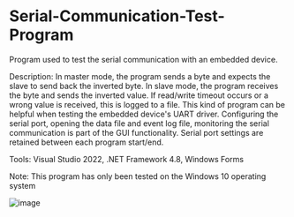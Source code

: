 # Serial-Communication-Test-Program
Program used to test the serial communication with an embedded device.

Description: In master mode, the program sends a byte and expects the slave to send back the inverted byte.
In slave mode, the program receives the byte and sends the inverted value. If read/write timeout occurs or 
a wrong value is received, this is logged to a file. This kind of program can be helpful when testing the 
embedded device's UART driver. Configuring the serial port, opening the data file and event log file, 
monitoring the serial communication is part of the GUI functionality. Serial port settings are retained
between each program start/end.

Tools: Visual Studio 2022, .NET Framework 4.8, Windows Forms

Note: This program has only been tested on the Windows 10 operating system

![image](https://user-images.githubusercontent.com/70747761/155663689-d2407768-600c-485d-ae7d-f38703a5f2c1.png)
